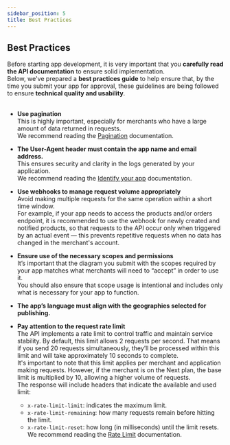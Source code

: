 ```yaml
---
sidebar_position: 5
title: Best Practices
---
```


## Best Practices

Before starting app development, it is very important that you **carefully read the API documentation** to ensure solid implementation. <br/>
Below, we've prepared a **best practices guide** to help ensure that, by the time you submit your app for approval, these guidelines are being followed to ensure **technical quality and usability**.<br/><br/>

* **Use pagination** <br/>
    This is highly important, especially for merchants who have a large amount of data returned in requests. <br/>
    We recommend reading the <a href="https://tiendanube.github.io/api-documentation/intro#pagination" target="_blank">Pagination</a> documentation.

* **The User-Agent header must contain the app name and email address.**<br/> This ensures security and clarity in the logs generated by your application. <br/>
    We recommend reading the <a href="https://tiendanube.github.io/api-documentation/intro#identify-your-app" target="_blank">Identify your app</a> documentation.

* **Use webhooks to manage request volume appropriately**<br/>
    Avoid making multiple requests for the same operation within a short time window.<br/>
    For example, if your app needs to access the products and/or orders endpoint, it is recommended to use the webhook for newly created and notified products, so that requests to the API occur only when triggered by an actual event — this prevents repetitive requests when no data has changed in the merchant's account.

* **Ensure use of the necessary scopes and permissions**<br/>
    It’s important that the diagram you submit with the scopes required by your app matches what merchants will need to “accept” in order to use it. <br/>
    You should also ensure that scope usage is intentional and includes only what is necessary for your app to function.

* **The app’s language must align with the geographies selected for publishing.**

* **Pay attention to the request rate limit**<br/>
    The API implements a rate limit to control traffic and maintain service stability. By default, this limit allows 2 requests per second. That means if you send 20 requests simultaneously, they’ll be processed within this limit and will take approximately 10 seconds to complete.<br/>
    It's important to note that this limit applies per merchant and application making requests. However, if the merchant is on the Next plan, the base limit is multiplied by 10, allowing a higher volume of requests.<br/>
    The response will include headers that indicate the available and used limit:
    * `x-rate-limit-limit`: indicates the maximum limit.
    * `x-rate-limit-remaining`: how many requests remain before hitting the limit.
    * `x-rate-limit-reset`: how long (in milliseconds) until the limit resets.<br/>
    We recommend reading the <a href="https://tiendanube.github.io/api-documentation/intro#rate-limiting" target="_blank">Rate Limit</a> documentation.
